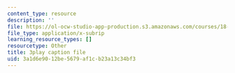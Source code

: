 ```yaml
---
content_type: resource
description: ''
file: https://ol-ocw-studio-app-production.s3.amazonaws.com/courses/18-065-matrix-methods-in-data-analysis-signal-processing-and-machine-learning-spring-2018/3a1d6e9012be5679af1cb23a13c34bf3_z3SmljnD_nQ.vtt
file_type: application/x-subrip
learning_resource_types: []
resourcetype: Other
title: 3play caption file
uid: 3a1d6e90-12be-5679-af1c-b23a13c34bf3
---
```


